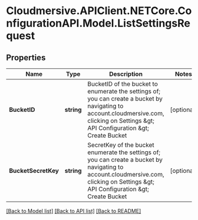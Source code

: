# Cloudmersive.APIClient.NETCore.ConfigurationAPI.Model.ListSettingsRequest
## Properties

Name | Type | Description | Notes
------------ | ------------- | ------------- | -------------
**BucketID** | **string** | BucketID of the bucket to enumerate the settings of; you can create a bucket by navigating to account.cloudmersive.com, clicking on Settings &amp;gt; API Configuration &amp;gt; Create Bucket | [optional] 
**BucketSecretKey** | **string** | SecretKey of the bucket enumerate the settings of; you can create a bucket by navigating to account.cloudmersive.com, clicking on Settings &amp;gt; API Configuration &amp;gt; Create Bucket | [optional] 

[[Back to Model list]](../README.md#documentation-for-models) [[Back to API list]](../README.md#documentation-for-api-endpoints) [[Back to README]](../README.md)

